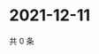 # 2021-12-11

共 0 条

<!-- BEGIN WEIBO -->
<!-- 最后更新时间 Sat Dec 11 2021 19:12:10 GMT+0800 (China Standard Time) -->

<!-- END WEIBO -->
